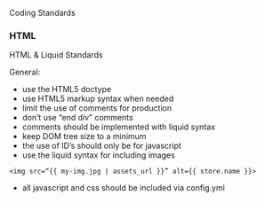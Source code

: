 Coding Standards

### HTML
HTML & Liquid Standards 

General:
* use the HTML5 doctype
* use HTML5 markup syntax when needed
* limit the use of comments for production
* don’t use “end div” comments
* comments should be implemented with liquid syntax
* keep DOM tree size to a minimum
* the use of ID’s should only be for javascript
* use the liquid syntax for including images

```
<img src=“{{ my-img.jpg | assets_url }}” alt={{ store.name }}>
```

* all javascript and css should be included via config.yml
